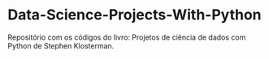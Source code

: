 # Data-Science-Projects-With-Python
Repositório com os códigos do livro: Projetos de ciência de dados com Python de Stephen Klosterman. 
